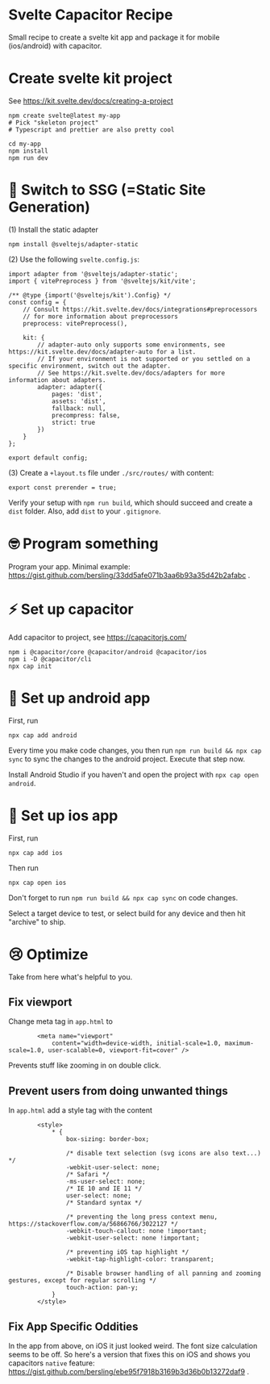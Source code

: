 # Svelte Capacitor Recipe

Small recipe to create a svelte kit app and package it for mobile (ios/android) with capacitor.

# Create svelte kit project

See https://kit.svelte.dev/docs/creating-a-project

```
npm create svelte@latest my-app
# Pick "skeleton project"
# Typescript and prettier are also pretty cool

cd my-app
npm install
npm run dev
```

# 📁 Switch to SSG (=Static Site Generation)

(1) Install the static adapter

```
npm install @sveltejs/adapter-static
```

(2) Use the following `svelte.config.js`:

```
import adapter from '@sveltejs/adapter-static';
import { vitePreprocess } from '@sveltejs/kit/vite';

/** @type {import('@sveltejs/kit').Config} */
const config = {
	// Consult https://kit.svelte.dev/docs/integrations#preprocessors
	// for more information about preprocessors
	preprocess: vitePreprocess(),

	kit: {
		// adapter-auto only supports some environments, see https://kit.svelte.dev/docs/adapter-auto for a list.
		// If your environment is not supported or you settled on a specific environment, switch out the adapter.
		// See https://kit.svelte.dev/docs/adapters for more information about adapters.
		adapter: adapter({
			pages: 'dist',
			assets: 'dist',
			fallback: null,
			precompress: false,
			strict: true
		})
	}
};

export default config;
```

(3) Create a `+layout.ts` file under `./src/routes/` with content:

```
export const prerender = true;
```

Verify your setup with `npm run build`, which should succeed and create a `dist` folder. Also, add `dist` to your `.gitignore`.

# 🤓 Program something

Program your app. Minimal example: https://gist.github.com/bersling/33dd5afe071b3aa6b93a35d42b2afabc .

# ⚡ Set up capacitor

Add capacitor to project, see https://capacitorjs.com/

```
npm i @capacitor/core @capacitor/android @capacitor/ios
npm i -D @capacitor/cli
npx cap init
```

# 🤖 Set up android app

First, run

```
npx cap add android
```

Every time you make code changes, you then run `npm run build && npx cap sync` to sync the changes to the android project. Execute that step now.

Install Android Studio if you haven't and open the project with `npx cap open android`.

#  Set up ios app

First, run

```
npx cap add ios
```

Then run

```
npx cap open ios
```

Don't forget to run `npm run build && npx cap sync` on code changes.

Select a target device to test, or select build for any device and then hit "archive" to ship.

# 😢 Optimize

Take from here what's helpful to you.

## Fix viewport

Change meta tag in `app.html` to

```
		<meta name="viewport"
			content="width=device-width, initial-scale=1.0, maximum-scale=1.0, user-scalable=0, viewport-fit=cover" />
```

Prevents stuff like zooming in on double click.

## Prevent users from doing unwanted things

In `app.html` add a style tag with the content

```
		<style>
			* {
				box-sizing: border-box;

				/* disable text selection (svg icons are also text...) */
				-webkit-user-select: none;
				/* Safari */
				-ms-user-select: none;
				/* IE 10 and IE 11 */
				user-select: none;
				/* Standard syntax */

				/* preventing the long press context menu, https://stackoverflow.com/a/56866766/3022127 */
				-webkit-touch-callout: none !important;
				-webkit-user-select: none !important;

				/* preventing iOS tap highlight */
				-webkit-tap-highlight-color: transparent;

				/* Disable browser handling of all panning and zooming gestures, except for regular scrolling */
				touch-action: pan-y;
			}
		</style>
```

## Fix App Specific Oddities

In the app from above, on iOS it just looked weird. The font size calculation seems to be off. So here's a version that fixes this on iOS and shows you capacitors `native` feature: https://gist.github.com/bersling/ebe95f7918b3169b3d36b0b13272daf9 .
